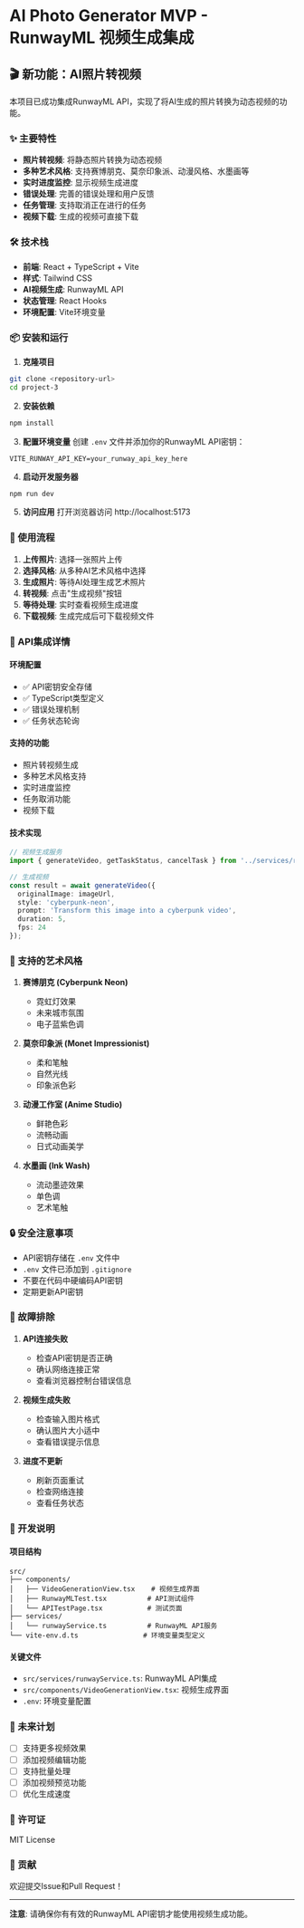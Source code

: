 # AI Photo Generator MVP - RunwayML 视频生成集成

## 🎬 新功能：AI照片转视频

本项目已成功集成RunwayML API，实现了将AI生成的照片转换为动态视频的功能。

### ✨ 主要特性

- **照片转视频**: 将静态照片转换为动态视频
- **多种艺术风格**: 支持赛博朋克、莫奈印象派、动漫风格、水墨画等
- **实时进度监控**: 显示视频生成进度
- **错误处理**: 完善的错误处理和用户反馈
- **任务管理**: 支持取消正在进行的任务
- **视频下载**: 生成的视频可直接下载

### 🛠️ 技术栈

- **前端**: React + TypeScript + Vite
- **样式**: Tailwind CSS
- **AI视频生成**: RunwayML API
- **状态管理**: React Hooks
- **环境配置**: Vite环境变量

### 📦 安装和运行

1. **克隆项目**
```bash
git clone <repository-url>
cd project-3
```

2. **安装依赖**
```bash
npm install
```

3. **配置环境变量**
创建 `.env` 文件并添加你的RunwayML API密钥：
```env
VITE_RUNWAY_API_KEY=your_runway_api_key_here
```

4. **启动开发服务器**
```bash
npm run dev
```

5. **访问应用**
打开浏览器访问 http://localhost:5173

### 🎯 使用流程

1. **上传照片**: 选择一张照片上传
2. **选择风格**: 从多种AI艺术风格中选择
3. **生成照片**: 等待AI处理生成艺术照片
4. **转视频**: 点击"生成视频"按钮
5. **等待处理**: 实时查看视频生成进度
6. **下载视频**: 生成完成后可下载视频文件

### 🔧 API集成详情

#### 环境配置
- ✅ API密钥安全存储
- ✅ TypeScript类型定义
- ✅ 错误处理机制
- ✅ 任务状态轮询

#### 支持的功能
- 照片转视频生成
- 多种艺术风格支持
- 实时进度监控
- 任务取消功能
- 视频下载

#### 技术实现
```typescript
// 视频生成服务
import { generateVideo, getTaskStatus, cancelTask } from '../services/runwayService';

// 生成视频
const result = await generateVideo({
  originalImage: imageUrl,
  style: 'cyberpunk-neon',
  prompt: 'Transform this image into a cyberpunk video',
  duration: 5,
  fps: 24
});
```

### 🎨 支持的艺术风格

1. **赛博朋克 (Cyberpunk Neon)**
   - 霓虹灯效果
   - 未来城市氛围
   - 电子蓝紫色调

2. **莫奈印象派 (Monet Impressionist)**
   - 柔和笔触
   - 自然光线
   - 印象派色彩

3. **动漫工作室 (Anime Studio)**
   - 鲜艳色彩
   - 流畅动画
   - 日式动画美学

4. **水墨画 (Ink Wash)**
   - 流动墨迹效果
   - 单色调
   - 艺术笔触

### 🔒 安全注意事项

- API密钥存储在 `.env` 文件中
- `.env` 文件已添加到 `.gitignore`
- 不要在代码中硬编码API密钥
- 定期更新API密钥

### 🐛 故障排除

1. **API连接失败**
   - 检查API密钥是否正确
   - 确认网络连接正常
   - 查看浏览器控制台错误信息

2. **视频生成失败**
   - 检查输入图片格式
   - 确认图片大小适中
   - 查看错误提示信息

3. **进度不更新**
   - 刷新页面重试
   - 检查网络连接
   - 查看任务状态

### 📝 开发说明

#### 项目结构
```
src/
├── components/
│   ├── VideoGenerationView.tsx    # 视频生成界面
│   ├── RunwayMLTest.tsx          # API测试组件
│   └── APITestPage.tsx           # 测试页面
├── services/
│   └── runwayService.ts          # RunwayML API服务
└── vite-env.d.ts                # 环境变量类型定义
```

#### 关键文件
- `src/services/runwayService.ts`: RunwayML API集成
- `src/components/VideoGenerationView.tsx`: 视频生成界面
- `.env`: 环境变量配置

### 🚀 未来计划

- [ ] 支持更多视频效果
- [ ] 添加视频编辑功能
- [ ] 支持批量处理
- [ ] 添加视频预览功能
- [ ] 优化生成速度

### 📄 许可证

MIT License

### 🤝 贡献

欢迎提交Issue和Pull Request！

---

**注意**: 请确保你有有效的RunwayML API密钥才能使用视频生成功能。 